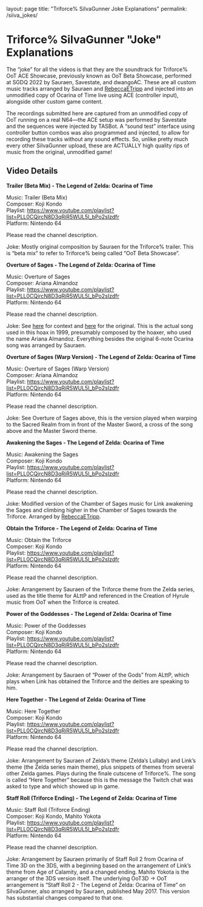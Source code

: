 layout: page
title: "Triforce% SiIvaGunner Joke Explanations"
permalink: /siiva_jokes/


# Triforce% SiIvaGunner "Joke" Explanations

The “joke” for all the videos is that they are the soundtrack for Triforce% OoT ACE Showcase,
previously known as OoT Beta Showcase, performed at SGDQ 2022 by Sauraen, Savestate, and
dwangoAC. These are all custom music tracks arranged by Sauraen and 
[RebeccaETripp](https://www.youtube.com/rebeccaetripp) and
injected into an unmodified copy of Ocarina of Time live using ACE (controller input),
alongside other custom game content.

The recordings submitted here are captured from an unmodified copy of OoT running on a
real N64—the ACE setup was performed by Savestate and the sequences were injected by TASBot.
A “sound test” interface using controller button combos was also programmed and injected,
to allow for recording these tracks without any sound effects. So, unlike pretty much every
other SiIvaGunner upload, these are ACTUALLY high quality rips of music from the original,
unmodified game!


## Video Details

**Trailer (Beta Mix) - The Legend of Zelda: Ocarina of Time**

Music: Trailer (Beta Mix) \
Composer: Koji Kondo \
Playlist: https://www.youtube.com/playlist?list=PLL0CQjrcN8D3qRiR5WUL5l_bPo2sIzdfr \
Platform: Nintendo 64

Please read the channel description.

Joke: Mostly original composition by Sauraen for the Triforce% trailer.
This is “beta mix” to refer to Triforce% being called “OoT Beta Showcase”.

**Overture of Sages - The Legend of Zelda: Ocarina of Time**

Music: Overture of Sages \
Composer: Ariana Almandoz \
Playlist: https://www.youtube.com/playlist?list=PLL0CQjrcN8D3qRiR5WUL5l_bPo2sIzdfr \
Platform: Nintendo 64

Please read the channel description.

Joke: See [here](https://zelda.fandom.com/wiki/Community:Overture_of_Sages) for context
and [here](http://platypuscomix.com/websurfin/ariana.html) for the original. This is the
actual song used in this hoax in 1999, presumably composed by the hoaxer, who
used the name Ariana Almandoz. Everything besides the original 6-note Ocarina
song was arranged by Sauraen.

**Overture of Sages (Warp Version) - The Legend of Zelda: Ocarina of Time**

Music: Overture of Sages (Warp Version) \
Composer: Ariana Almandoz \
Playlist: https://www.youtube.com/playlist?list=PLL0CQjrcN8D3qRiR5WUL5l_bPo2sIzdfr \
Platform: Nintendo 64

Please read the channel description.

Joke: See Overture of Sages above, this is the version played when warping to
the Sacred Realm from in front of the Master Sword, a cross of the song above
and the Master Sword theme.

**Awakening the Sages - The Legend of Zelda: Ocarina of Time**

Music: Awakening the Sages \
Composer: Koji Kondo \
Playlist: https://www.youtube.com/playlist?list=PLL0CQjrcN8D3qRiR5WUL5l_bPo2sIzdfr \
Platform: Nintendo 64

Please read the channel description.

Joke: Modified version of the Chamber of Sages music for Link awakening the Sages
and climbing higher in the Chamber of Sages towards the Triforce. Arranged by
[RebeccaETripp](https://www.youtube.com/rebeccaetripp).

**Obtain the Triforce - The Legend of Zelda: Ocarina of Time**

Music: Obtain the Triforce \
Composer: Koji Kondo \
Playlist: https://www.youtube.com/playlist?list=PLL0CQjrcN8D3qRiR5WUL5l_bPo2sIzdfr \
Platform: Nintendo 64

Please read the channel description.

Joke: Arrangement by Sauraen of the Triforce theme from the Zelda series, used as
the title theme for ALttP and referenced in the Creation of Hyrule music from OoT
when the Triforce is created.

**Power of the Goddesses - The Legend of Zelda: Ocarina of Time**

Music: Power of the Goddesses \
Composer: Koji Kondo \
Playlist: https://www.youtube.com/playlist?list=PLL0CQjrcN8D3qRiR5WUL5l_bPo2sIzdfr \
Platform: Nintendo 64

Please read the channel description.

Joke: Arrangement by Sauraen of “Power of the Gods” from ALttP, which plays when
Link has obtained the Triforce and the deities are speaking to him.

**Here Together - The Legend of Zelda: Ocarina of Time**

Music: Here Together \
Composer: Koji Kondo \
Playlist: https://www.youtube.com/playlist?list=PLL0CQjrcN8D3qRiR5WUL5l_bPo2sIzdfr \
Platform: Nintendo 64

Please read the channel description.

Joke: Arrangement by Sauraen of Zelda’s theme (Zelda’s Lullaby) and Link’s theme
(the Zelda series main theme), plus snippets of themes from several other Zelda
games. Plays during the finale cutscene of Triforce%. The song is called “Here
Together” because this is the message the Twitch chat was asked to type and which
showed up in game.

**Staff Roll (Triforce Ending) - The Legend of Zelda: Ocarina of Time**

Music: Staff Roll (Triforce Ending) \
Composer: Koji Kondo, Mahito Yokota \
Playlist: https://www.youtube.com/playlist?list=PLL0CQjrcN8D3qRiR5WUL5l_bPo2sIzdfr \
Platform: Nintendo 64

Please read the channel description.

Joke: Arrangement by Sauraen primarily of Staff Roll 2 from Ocarina of Time 3D
on the 3DS, with a beginning based on the arrangement of Link’s theme from Age
of Calamity, and a changed ending. Mahito Yokota is the arranger of the 3DS
version itself. The underlying OoT3D -> OoT arrangement is “Staff Roll 2 -
The Legend of Zelda: Ocarina of Time” on SiIvaGunner, also arranged by Sauraen,
published May 2017. This version has substantial changes compared to that one.
